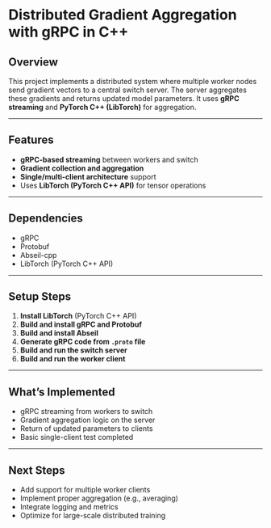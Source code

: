 # Distributed Gradient Aggregation with gRPC in C++

## Overview

This project implements a distributed system where multiple worker nodes send gradient vectors to a central switch server. The server aggregates these gradients and returns updated model parameters. It uses **gRPC streaming** and **PyTorch C++ (LibTorch)** for aggregation.

---

## Features

- **gRPC-based streaming** between workers and switch  
- **Gradient collection and aggregation**  
- **Single/multi-client architecture** support  
- Uses **LibTorch (PyTorch C++ API)** for tensor operations  

---

## Dependencies

- gRPC  
- Protobuf  
- Abseil-cpp  
- LibTorch (PyTorch C++ API)  

---

## Setup Steps

1. **Install LibTorch** (PyTorch C++ API)  
2. **Build and install gRPC and Protobuf**  
3. **Build and install Abseil**  
4. **Generate gRPC code from `.proto` file**  
5. **Build and run the switch server**  
6. **Build and run the worker client**  

---

## What’s Implemented

- gRPC streaming from workers to switch  
- Gradient aggregation logic on the server  
- Return of updated parameters to clients  
- Basic single-client test completed  

---

## Next Steps

- Add support for multiple worker clients  
- Implement proper aggregation (e.g., averaging)  
- Integrate logging and metrics  
- Optimize for large-scale distributed training  

